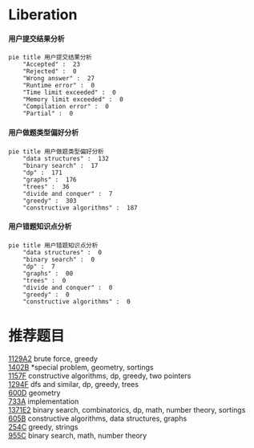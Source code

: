 # Liberation

<!-- tabs:start -->



#### **用户提交结果分析**

```mermaid
pie title 用户提交结果分析
    "Accepted" :  23
    "Rejected" :  0
    "Wrong answer" :  27
    "Runtime error" :  0
    "Time limit exceeded" :  0
    "Memory limit exceeded" :  0
    "Compilation error" :  0
    "Partial" :  0
```

#### **用户做题类型偏好分析**

```mermaid
pie title 用户做题类型偏好分析
    "data structures" :  132
    "binary search" :  17
    "dp" :  171
    "graphs" :  176
    "trees" :  36
    "divide and conquer" :  7
    "greedy" :  303
    "constructive algorithms" :  187
```
#### **用户错题知识点分析**

```mermaid
pie title 用户错题知识点分析
    "data structures" :  0
    "binary search" :  0
    "dp" :  7
    "graphs" :  00
    "trees" :  0
    "divide and conquer" :  0
    "greedy" :  0
    "constructive algorithms" :  0
```



<!-- tabs:end -->
# 推荐题目
[1129A2](https://codeforces.com/contest/1129A/problem/2)		brute force,
                        greedy		  
[1402B](https://codeforces.com/contest/1402/problem/B)		*special problem,
                        geometry,
                        sortings		  
[1157F](https://codeforces.com/contest/1157/problem/F)		constructive algorithms,
                        dp,
                        greedy,
                        two pointers		  
[1294F](https://codeforces.com/contest/1294/problem/F)		dfs and similar,
                        dp,
                        greedy,
                        trees		  
[600D](https://codeforces.com/contest/600/problem/D)		geometry		  
[733A](https://codeforces.com/contest/733/problem/A)		implementation		  
[1371E2](https://codeforces.com/contest/1371E/problem/2)		binary search,
                        combinatorics,
                        dp,
                        math,
                        number theory,
                        sortings		  
[605B](https://codeforces.com/contest/605/problem/B)		constructive algorithms,
                        data structures,
                        graphs		  
[254C](https://codeforces.com/contest/254/problem/C)		greedy,
                        strings		  
[955C](https://codeforces.com/contest/955/problem/C)		binary search,
                        math,
                        number theory		  
